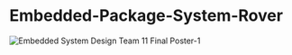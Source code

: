 # Embedded-Package-System-Rover
![Embedded System Design Team 11 Final Poster-1](https://github.com/brandontcheung/Embedded-Package-System-Rover/assets/17488525/676c63f4-0d4f-45a8-8eda-c8cbd253100d)
